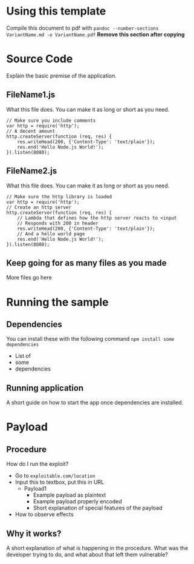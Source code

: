 # Using this template
 Compile this document to pdf with `pandoc --number-sections VariantName.md -o VariantName.pdf` **Remove this section after copying**

# Source Code
Explain the basic premise of the application. 

## FileName1.js
What this file does. You can make it as long or short as you need. 

```
// Make sure you include comments
var http = require('http');
// A decent amount
http.createServer(function (req, res) {
    res.writeHead(200, {'Content-Type': 'text/plain'});
    res.end('Hello Node.js World!');
}).listen(8080);
```

## FileName2.js
What this file does. You can make it as long or short as you need. 

```
// Make sure the http library is loaded
var http = require('http');
// Create an http server
http.createServer(function (req, res) {
    // Lambda that defines how the http server reacts to <input
    // Responds with 200 in header
    res.writeHead(200, {'Content-Type': 'text/plain'});
    // And a hello world page
    res.end('Hello Node.js World!');
}).listen(8080);
```

## Keep going for as many files as you made
More files go here

# Running the sample

## Dependencies
You can install these with the following command `npm install some dependencies`

- List of 
- some
- dependencies

## Running application
A short guide on how to start the app once dependencies are installed.

# Payload

## Procedure
How do I run the exploit? 

- Go to `exploitable.com/location`
- Input this to textbox, put this in URL
  - Payload1
    - Example payload as plaintext
    - Example payload properly encoded
    - Short explanation of special features of the payload
- How to observe effects 

## Why it works?
A short explanation of what is happening in the procedure.  What was the developer trying to do, and what about that left them vulnerable?
